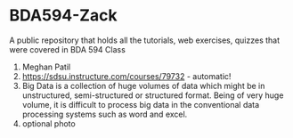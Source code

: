 # BDA594-Zack
A public repository that holds all the tutorials, web exercises, quizzes that were covered in BDA 594 Class

1. Meghan Patil
2. https://sdsu.instructure.com/courses/79732 - automatic!
3. Big Data is a collection of huge volumes of data which might be in unstructured, semi-structured or structured format. Being of very huge volume, it is difficult to process big data in the conventional data processing systems such as word and excel.
4. optional photo
